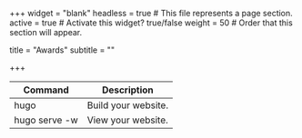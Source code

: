 +++
widget = "blank"
headless = true  # This file represents a page section.
active = true  # Activate this widget? true/false
weight = 50  # Order that this section will appear.

title = "Awards"
subtitle = ""

+++


| Command           | Description                    |
| ------------------| ------------------------------ |
| hugo              | Build your website.            |
| hugo serve -w     | View your website.             |
